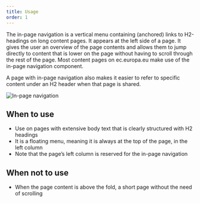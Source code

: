 ```yaml
---
title: Usage
order: 1
---
```


The in-page navigation is a vertical menu containing (anchored) links to H2-headings on long content pages. It appears at the left side of a page. It gives the user an overview of the page contents and allows them to jump directly to content that is lower on the page without having to scroll through the rest of the page. Most content pages on ec.europa.eu make use of the in-page navigation component.

A page with in-page navigation also makes it easier to refer to specific content under an H2 header when that page is shared.

![In-page navigation](http://inno-ecl.s3.amazonaws.com/media/images/EC/Inpage/inpage.png)

## When to use

- Use on pages with extensive body text that is clearly structured with H2 headings
- It is a floating menu, meaning it is always at the top of the page, in the left column
- Note that the page’s left column is reserved for the in-page navigation

## When not to use

- When the page content is above the fold, a short page without the need of scrolling
